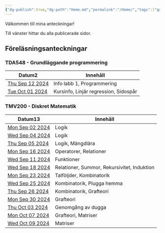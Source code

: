 ```yaml
---
{"dg-publish":true,"dg-path":"Home.md","permalink":"/Home/","tags":["gardenEntry"]}
---
```


Välkommen till mina anteckningar!

Till vänster hittar du alla publicerade sidor.

## Föreläsningsanteckningar

<h3><span>TDA548 - Grundläggande programmering</span></h3><div><table class="dataview table-view-table"><thead class="table-view-thead"><tr class="table-view-tr-header"><th class="table-view-th"><span>Datum</span><span class="dataview small-text">2</span></th><th class="table-view-th"><span>Innehåll</span></th></tr></thead><tbody class="table-view-tbody"><tr><td><span><a class="internal-link" data-href="TDA548 - Grundläggande programmering/Lektionsanteckningar/2024-09-12" href="TDA548 - Grundläggande programmering/Lektionsanteckningar/2024-09-12" target="_blank" rel="noopener">Thu Sep 12 2024</a></span></td><td><span>Info labb 1, Programmering</span></td></tr><tr><td><span><a class="internal-link" data-href="TDA548 - Grundläggande programmering/Lektionsanteckningar/2024-10-01" href="TDA548 - Grundläggande programmering/Lektionsanteckningar/2024-10-01" target="_blank" rel="noopener">Tue Oct 01 2024</a></span></td><td><span>Kursinfo, Linjär regression, Sidospår</span></td></tr></tbody></table></div><h3><span>TMV200 - Diskret Matematik</span></h3><div><table class="dataview table-view-table"><thead class="table-view-thead"><tr class="table-view-tr-header"><th class="table-view-th"><span>Datum</span><span class="dataview small-text">13</span></th><th class="table-view-th"><span>Innehåll</span></th></tr></thead><tbody class="table-view-tbody"><tr><td><span><a class="internal-link" data-href="TMV200 - Diskret Matematik/Lektionsanteckningar/2024-09-02" href="TMV200 - Diskret Matematik/Lektionsanteckningar/2024-09-02" target="_blank" rel="noopener">Mon Sep 02 2024</a></span></td><td><span>Logik</span></td></tr><tr><td><span><a class="internal-link" data-href="TMV200 - Diskret Matematik/Lektionsanteckningar/2024-09-04" href="TMV200 - Diskret Matematik/Lektionsanteckningar/2024-09-04" target="_blank" rel="noopener">Wed Sep 04 2024</a></span></td><td><span>Logik</span></td></tr><tr><td><span><a class="internal-link" data-href="TMV200 - Diskret Matematik/Lektionsanteckningar/2024-09-05" href="TMV200 - Diskret Matematik/Lektionsanteckningar/2024-09-05" target="_blank" rel="noopener">Thu Sep 05 2024</a></span></td><td><span>Logik, Mängdlära</span></td></tr><tr><td><span><a class="internal-link" data-href="TMV200 - Diskret Matematik/Lektionsanteckningar/2024-09-16" href="TMV200 - Diskret Matematik/Lektionsanteckningar/2024-09-16" target="_blank" rel="noopener">Mon Sep 16 2024</a></span></td><td><span>Operatorer, Relationer</span></td></tr><tr><td><span><a class="internal-link" data-href="TMV200 - Diskret Matematik/Lektionsanteckningar/2024-09-11" href="TMV200 - Diskret Matematik/Lektionsanteckningar/2024-09-11" target="_blank" rel="noopener">Wed Sep 11 2024</a></span></td><td><span>Funktioner</span></td></tr><tr><td><span><a class="internal-link" data-href="TMV200 - Diskret Matematik/Lektionsanteckningar/2024-09-18" href="TMV200 - Diskret Matematik/Lektionsanteckningar/2024-09-18" target="_blank" rel="noopener">Wed Sep 18 2024</a></span></td><td><span>Relationer, Summor, Rekursivitet, Induktion</span></td></tr><tr><td><span><a class="internal-link" data-href="TMV200 - Diskret Matematik/Lektionsanteckningar/2024-09-23" href="TMV200 - Diskret Matematik/Lektionsanteckningar/2024-09-23" target="_blank" rel="noopener">Mon Sep 23 2024</a></span></td><td><span>Talföljder, Kombinatorik</span></td></tr><tr><td><span><a class="internal-link" data-href="TMV200 - Diskret Matematik/Lektionsanteckningar/2024-09-25" href="TMV200 - Diskret Matematik/Lektionsanteckningar/2024-09-25" target="_blank" rel="noopener">Wed Sep 25 2024</a></span></td><td><span>Kombinatorik, Plugga hemma</span></td></tr><tr><td><span><a class="internal-link" data-href="TMV200 - Diskret Matematik/Lektionsanteckningar/2024-09-26" href="TMV200 - Diskret Matematik/Lektionsanteckningar/2024-09-26" target="_blank" rel="noopener">Thu Sep 26 2024</a></span></td><td><span>Kombinatorik, Grafteori</span></td></tr><tr><td><span><a class="internal-link" data-href="TMV200 - Diskret Matematik/Lektionsanteckningar/2024-09-30" href="TMV200 - Diskret Matematik/Lektionsanteckningar/2024-09-30" target="_blank" rel="noopener">Mon Sep 30 2024</a></span></td><td><span>Grafteori</span></td></tr><tr><td><span><a class="internal-link" data-href="TMV200 - Diskret Matematik/Lektionsanteckningar/2024-10-03" href="TMV200 - Diskret Matematik/Lektionsanteckningar/2024-10-03" target="_blank" rel="noopener">Thu Oct 03 2024</a></span></td><td><span>Genomgång av dugga</span></td></tr><tr><td><span><a class="internal-link" data-href="TMV200 - Diskret Matematik/Lektionsanteckningar/2024-10-07" href="TMV200 - Diskret Matematik/Lektionsanteckningar/2024-10-07" target="_blank" rel="noopener">Mon Oct 07 2024</a></span></td><td><span>Grafteori, Matriser</span></td></tr><tr><td><span><a class="internal-link" data-href="TMV200 - Diskret Matematik/Lektionsanteckningar/2024-10-09" href="TMV200 - Diskret Matematik/Lektionsanteckningar/2024-10-09" target="_blank" rel="noopener">Wed Oct 09 2024</a></span></td><td><span>Matriser</span></td></tr></tbody></table></div>
